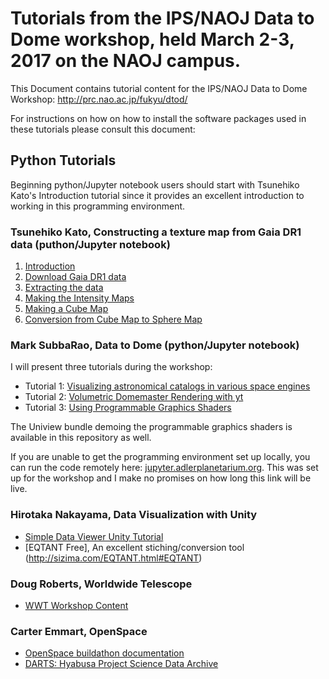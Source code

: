 # Tutorials from the IPS/NAOJ Data to Dome workshop, held March 2-3, 2017 on the NAOJ campus.

This Document contains tutorial content for the IPS/NAOJ Data to Dome Workshop: http://prc.nao.ac.jp/fukyu/dtod/

For instructions on how on how to install the software packages used in these tutorials please consult this document:

## Python Tutorials

Beginning python/Jupyter notebook users should start with Tsunehiko Kato's Introduction tutorial since it provides an excellent introduction to working in this programming environment.

### Tsunehiko Kato, Constructing a texture map from Gaia DR1 data (puthon/Jupyter notebook)
1. [Introduction](https://github.com/IPSScienceVisualization/Workshops/blob/master/Tokyo2017/Introduction.ipynb) 
2. [Download Gaia DR1 data](https://github.com/IPSScienceVisualization/Workshops/blob/master/Tokyo2017/download_gaia_dr1.ipynb) 
3. [Extracting the data](https://github.com/IPSScienceVisualization/Workshops/blob/master/Tokyo2017/extract_data.ipynb) 
4. [Making the Intensity Maps](https://github.com/IPSScienceVisualization/Workshops/blob/master/Tokyo2017/make_intensity_map.ipynb) 
5. [Making a Cube Map](https://github.com/IPSScienceVisualization/Workshops/blob/master/Tokyo2017/make_cube_map.ipynb) 
6. [Conversion from Cube Map to Sphere Map](https://github.com/IPSScienceVisualization/Workshops/blob/master/Tokyo2017/cube_map_to_sphere_map.ipynb) 


### Mark SubbaRao, Data to Dome (python/Jupyter notebook)
I will present three tutorials during the workshop:
* Tutorial 1: [Visualizing astronomical catalogs in various space engines](https://github.com/IPSScienceVisualization/Workshops/blob/master/Tokyo2017/Visualizing%20GAMA.ipynb) 
* Tutorial 2: [Volumetric Domemaster Rendering with yt](https://github.com/IPSScienceVisualization/Workshops/blob/master/Tokyo2017/Volumetric%20Fisheye%20Rendering%20with%20yt.ipynb)  
* Tutorial 3: [Using Programmable Graphics Shaders](https://github.com/IPSScienceVisualization/Workshops/blob/master/Tokyo2017/Using%20Graphics%20Shaders.ipynb)

The Uniview bundle demoing the programmable graphics shaders is available in this repository as well.

If you are unable to get the programming environment set up locally, you can run the code remotely here: [jupyter.adlerplanetarium.org](http://jupyter.adlerplanetarium.org). This was set up for the workshop and I make no promises on how long this link will be live.

### Hirotaka Nakayama, Data Visualization with Unity
* [Simple Data Viewer Unity Tutorial](https://github.com/sizima/SimpleDataViewer)
* [EQTANT Free], An excellent stiching/conversion tool (http://sizima.com/EQTANT.html#EQTANT)

### Doug Roberts, Worldwide Telescope
* [WWT Workshop Content](http://wwtworkshops.org/?tribe_events=data-to-dome-noaj-march-2017>)

### Carter Emmart, OpenSpace
* [OpenSpace buildathon documentation](https://openspacenyc.splashthat.com/)
* [DARTS: Hyabusa Project Science Data Archive](https://darts.isas.jaxa.jp/planet/project/hayabusa/spice.html)






